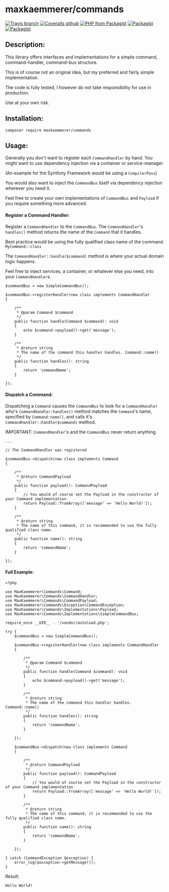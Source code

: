 # maxkaemmerer/commands
[![Travis branch](https://img.shields.io/travis/maxkaemmerer/commands/master.svg?style=flat-square)](https://travis-ci.org/maxkaemmerer/commands)
[![Coveralls github](https://img.shields.io/coveralls/maxkaemmerer/commands/master.svg?style=flat-square&branch=master)](https://coveralls.io/github/maxkaemmerer/commands?branch=master)
[![PHP from Packagist](https://img.shields.io/packagist/php-v/maxkaemmerer/commands.svg?style=flat-square)](https://packagist.org/packages/maxkaemmerer/commands)
[![Packagist](https://img.shields.io/packagist/v/maxkaemmerer/commands.svg?style=flat-square)](https://packagist.org/packages/maxkaemmerer/commands)
[![Packagist](https://img.shields.io/packagist/l/maxkaemmerer/commands.svg?style=flat-square)](https://packagist.org/packages/maxkaemmerer/commands)

## Description:

This library offers interfaces and implementations for a simple command, command-handler, command-bus structure.

This is of course not an original idea, but my preferred and fairly simple implementation.

The code is fully tested, I however do not take responsibility for use in production. 

Use at your own risk.

## Installation:

``composer require maxkaemmerer/commands``

## Usage:
Generally you don't want to register each ``CommandHandler`` by hand. You might want to use dependency injection via a container or service-manager.

(An example for the Symfony Framework would be using a ``CompilerPass``)

You would also want to inject the ``CommandBus`` itself via dependency injection wherever you need it.

Feel free to create your own implementations of ``CommandBus`` and ``Payload`` if you require something more advanced.


#### Register a Command Handler:
Register a ``CommandHandler`` to the ``CommandBus``. The ``CommandHandler``'s ``handles()`` method returns the name of the ``Command`` that it handles.

Best practice would be using the fully qualified class name of the command. ``MyCommand::class``

The ``CommandHandler::handle($command)`` method is where your actual domain logic happens.

Feel free to inject services, a container, or whatever else you need, into your ``CommandHandler``s.


    $commandBus = new SimpleCommandBus();
   
    $commandBus->registerHandler(new class implements CommandHandler
    {
   
        /**
         * @param Command $command
         */
        public function handle(Command $command): void
        {
            echo $command->payload()->get('message');
        }
   
        /**
         * @return string
         * The name of the command this handler handles. Command::name()
         */
        public function handles(): string
        {
            return 'commandName';
        }
   
    });

#### Dispatch a Command:
Dispatching a ``Command`` causes the ``CommandBus`` to look for a ``CommandHandler`` who's ``CommandHandler:handles()`` method matches the ``Command``'s name, specified by ``Command:name()``, and calls it's ``CommandHandler::handle($command)`` method.

IMPORTANT: ``CommandHandler``'s and the ``CommandBus`` never return anything.

    ...
    
    // The CommandHandler was registered
    
    $commandBus->dispatch(new class implements Command
    {

        /**
         * @return CommandPayload
         */
        public function payload(): CommandPayload
        {
            // You would of course set the Payload in the constructor of your Command implementation
            return Payload::fromArray(['message' => 'Hello World!']);
        }

        /**
         * @return string
         * The name of this command, it is recommended to use the fully qualified class name.
         */
        public function name(): string
        {
            return 'commandName';
        }

    });

#### Full Example:


    <?php
    
    use MaxKaemmerer\Commands\Command;
    use MaxKaemmerer\Commands\CommandHandler;
    use MaxKaemmerer\Commands\CommandPayload;
    use MaxKaemmerer\Commands\Exception\CommandException;
    use MaxKaemmerer\Commands\Implementations\Payload;
    use MaxKaemmerer\Commands\Implementations\SimpleCommandBus;
    
    require_once __DIR__ . '/vendor/autoload.php';
    
    try {
        $commandBus = new SimpleCommandBus();
    
        $commandBus->registerHandler(new class implements CommandHandler
        {
    
            /**
             * @param Command $command
             */
            public function handle(Command $command): void
            {
                echo $command->payload()->get('message');
            }
    
            /**
             * @return string
             * The name of the command this handler handles. Command::name()
             */
            public function handles(): string
            {
                return 'commandName';
            }
    
        });
    
        $commandBus->dispatch(new class implements Command
        {
    
            /**
             * @return CommandPayload
             */
            public function payload(): CommandPayload
            {
                // You would of course set the Payload in the constructor of your Command implementation
                return Payload::fromArray(['message' => 'Hello World!']);
            }
    
            /**
             * @return string
             * The name of this command, it is recommended to use the fully qualified class name.
             */
            public function name(): string
            {
                return 'commandName';
            }
    
        });
    
    } catch (CommandException $exception) {
        error_log($exception->getMessage());
    }
    
Result:

    Hello World!
